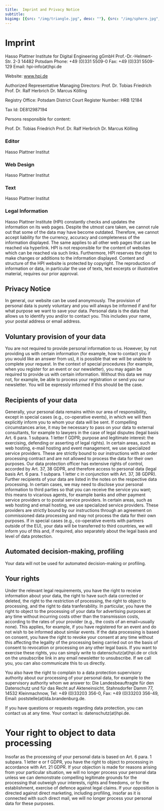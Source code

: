 ```yaml
---
title:  Imprint and Privacy Notice
subtitle: 
bigimg: [{src: "/img/triangle.jpg", desc: ""}, {src: "/img/sphere.jpg", desc: ""}, {src: "/img/hexagon.jpg", desc: ""}]
---
```




# Imprint 

Hasso Plattner Institute for Digital Engineering gGmbH
Prof.-Dr.-Helmert-Str. 2-3
14482 Potsdam
Phone: +49 (0)331 5509-0
Fax: +49 (0)331 5509-129
Email: hpi-info(at)hpi.de

Website: www.hpi.de

Authorized Representative Managing Directors: 
Prof. Dr. Tobias Friedrich
Prof. Dr. Ralf Herbrich
Dr. Marcus Kölling

Registry Office: Potsdam District Court 
Register Number: HRB 12184

Tax Id: DE812987194

Persons responsible for content:

Prof. Dr. Tobias Friedrich
Prof. Dr. Ralf Herbrich
Dr. Marcus Kölling

### Editor 
Hasso Plattner Institut

### Web Design
Hasso Plattner Institut

### Text
Hasso Plattner Institut

### Legal Information
Hasso Plattner Institute (HPI) constantly checks and updates the information on its web pages. Despite the utmost care taken, we cannot rule out that some of the data may have become outdated. Therefore, we cannot accept liability for the currency, accuracy and completeness of the information displayed. The same applies to all other web pages that can be reached via hyperlink. HPI is not responsible for the content of websites which can be reached via such links. Furthermore, HPI reserves the right to make changes or additions to the information displayed. Content and structure of the HPI website is protected by copyright. The reproduction of information or data, in particular the use of texts, text excerpts or illustrative material, requires our prior approval.

## Privacy Notice

In general, our website can be used anonymously. The provision of personal data is purely voluntary and you will always be informed if and for what purpose we want to save your data. Personal data is the data that allows us to identify you and/or to contact you. This includes your name, your postal address or email address.

##  Voluntary provision of your data
You are not required to provide personal information to us. However, by not providing us with certain information (for example, how to contact you if you would like an answer from us), it is possible that we will be unable to complete your request. In the context of special procedures (for example, when you register for an event or our newsletter), you may again be required to provide us with certain information. Without this data we may not, for example, be able to process your registration or send you our newsletter. You will be expressly informed if this should be the case.

## Recipients of your data
Generally, your personal data remains within our area of responsibility, except in special cases (e.g., co-operative events), in which we will then explicitly inform you to whom your data will be sent. If compelling circumstances arise, it may be necessary to pass on your data to external consultants, for example to lawyers in the case of legal disputes (legal basis Art. 6 para. 1 subpara. 1 letter f GDPR; purpose and legitimate interest: the exercising, defending or asserting of legal rights). In certain areas, such as web hosting, e-mail hosting and event management, we use specialized service providers. These are strictly bound to our instructions with an order processing contract and are not allowed to process the data for their own purposes. Our data protection officer has extensive rights of control, accorded by Art. 37, 38 GDPR, and therefore access to personal data (legal basis Art. 6 para. 1 subpara. 1 letter c in conjunction with Art. 37, 38 GDPR). Further recipients of your data are listed in the notes on the respective data processing. In certain cases, we may need to disclose your personal information to third parties so that you can receive the service you want; this means to vicarious agents, for example banks and other payment service providers or to postal service providers. In certain areas, such as web hosting and email hosting, we use specialized service providers. These providers are strictly bound by our instructions through an agreement on commissioned data processing and may not process the data for their own purposes. If in special cases (e.g., co-operative events with partners outside of the EU), your data will be transferred to third countries, we will inform you of this and, if required, also separately about the legal basis and level of data protection.

## Automated decision-making, profiling
Your data will not be used for automated decision-making or profiling.

## Your rights
Under the relevant legal requirements, you have the right to receive information about your data, the right to have such data corrected or deleted, the right to the restriction of processing, the right to object to processing, and the right to data tranferability. In particular, you have the right to object to the processing of your data for advertising purposes at any time without incurring costs other than the transmission costs, according to the rates of your provider (e.g., the costs of an email=usually none). This applies, for example, if you have registered for an event and do not wish  to be informed about similar events.  If the data processing is based on consent, you have the right to revoke your consent at any time without this affecting the legality of the processing being carried out on the basis of consent to revocation or processing on any other legal basis. If you want to exercise these rights, you can simply write to datenschutz(at)hpi.de or click on the unsubscribe link in any email newsletter to unsubscribe. If we call you, you can also communicate this to us directly.

You also have the right to complain to a data protection supervisory authority about our processing of your personal data, for example to the supervisory authority whom we answer to: Die Landesbeauftragte für den Datenschutz und für das Recht auf Akteneinsicht, Stahnsdorfer Damm 77, 14532 Kleinmachnow, Tel: +49 (0)33203 356-0, Fax: +49 (0)33203 356-49, Email: poststelle(at)lda.brandenburg.de.

If you have questions or requests regarding data protection, you can contact us at any time. Your contact is: datenschutz(at)hpi.de.

# Your right to object to data processing
Insofar as the processing of your personal data is based on Art. 6 para. 1 subpara. 1 letter e or f GDPR, you have the right to object to processing in accordance with Art. 21 GDPR. If your objection is made for reasons arising from your particular situation, we will no longer process your personal data unless we can demonstrate compelling legitimate grounds for the processing that outweigh your interests, rights and freedoms, or for the establishment, exercise of defence against legal claims. If your opposition is directed against direct marketing, including profiling, insofar as it is connected with such direct mail, we will no longer process your personal data for these purposes.
